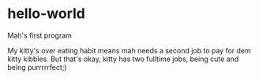 # hello-world
Mah's first program


My kitty's over eating habit means mah needs a second job to pay
for dem kitty kibbles. But that's okay, kitty has two fulltime jobs,
being cute and being purrrrrfect;)
